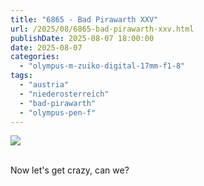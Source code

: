 ```yaml
---
title: "6865 - Bad Pirawarth XXV"
url: /2025/08/6865-bad-pirawarth-xxv.html
publishDate: 2025-08-07 18:00:00
date: 2025-08-07
categories:
  - "olympus-m-zuiko-digital-17mm-f1-8"
tags:
  - "austria"
  - "niederosterreich"
  - "bad-pirawarth"
  - "olympus-pen-f"
---
```

<div class="container">
<div class="center"><a target="_blank" href="https://d25zfm9zpd7gm5.cloudfront.net/1200x1200/2021/20210307_154452_lr.jpg"><img class="webfeedsFeaturedVisual" src="https://d25zfm9zpd7gm5.cloudfront.net/0600x0600/2021/20210307_154452_lr.jpg" /></a></div>
</div>
<br />

Now let's get crazy, can we?
